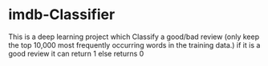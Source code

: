 # imdb-Classifier
This is a deep learning project which Classify a good/bad review
(only keep the top 10,000 most frequently occurring words in the training data.)
if it is a good review it can return 1 else returns 0
